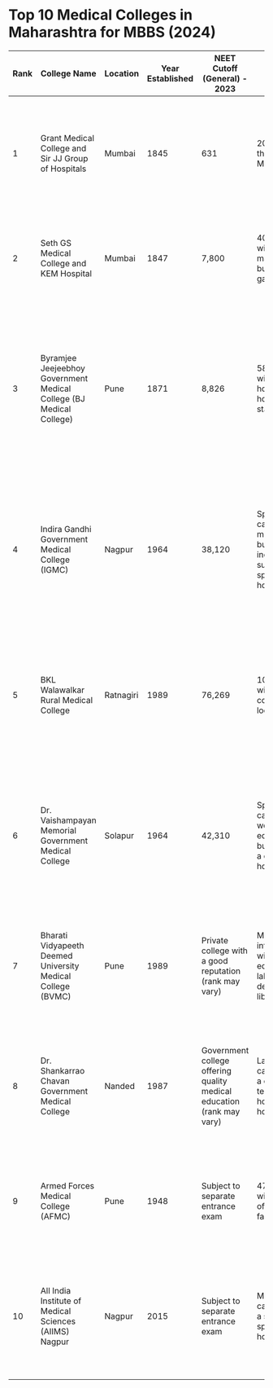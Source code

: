 <!DOCTYPE html>
<html lang="en">
<body>
  <h1>Top 10 Medical Colleges in Maharashtra for MBBS (2024)</h1>
  <table>
    <thead>
      <tr>
        <th>Rank</th>
        <th>College Name</th>
        <th>Location</th>
        <th>Year Established</th>
        <th>NEET Cutoff (General) - 2023</th>
        <th>Campus Details</th>
        <th>Advantages</th>
      </tr>
    </thead>
    <tbody>
      <tr>
        <td>1</td>
        <td>Grant Medical College and Sir JJ Group of Hospitals</td>
        <td>Mumbai</td>
        <td>1845</td>
        <td>631</td>
        <td>20 acres in the heart of Mumbai</td>
        <td>• Renowned faculty<br>• Excellent infrastructure and patient care facilities<br>• Diverse patient population for clinical exposure</td>
      </tr>
      <tr>
        <td>2</td>
        <td>Seth GS Medical College and KEM Hospital</td>
        <td>Mumbai</td>
        <td>1847</td>
        <td>7,800</td>
        <td>40 acres with well-maintained buildings and gardens</td>
        <td>• Prestigious institution with a rich history<br>• Advanced research facilities<br>• Strong alumni network</td>
      </tr>
      <tr>
        <td>3</td>
        <td>Byramjee Jeejeebhoy Government Medical College (BJ Medical College)</td>
        <td>Pune</td>
        <td>1871</td>
        <td>8,826</td>
        <td>58 acres with a central hospital, hostels, and staff quarters</td>
        <td>• Well-established government college with a reputation for quality education<br>• Large teaching hospital with diverse patient base<br>• Focus on community health programs</td>
      </tr>
      <tr>
        <td>4</td>
        <td>Indira Gandhi Government Medical College (IGMC)</td>
        <td>Nagpur</td>
        <td>1964</td>
        <td>38,120</td>
        <td>Sprawling campus with multiple buildings, including a super-specialty hospital</td>
        <td>• Premier government medical college in Central India<br>• Super-specialty hospital with advanced treatment facilities<br>• Active student exchange programs</td>
      </tr>
      <tr>
        <td>5</td>
        <td>BKL Walawalkar Rural Medical College</td>
        <td>Ratnagiri</td>
        <td>1989</td>
        <td>76,269</td>
        <td>100 acres with a scenic coastal location</td>
        <td>• Focus on rural healthcare and community medicine<br>• Strong emphasis on practical training<br>• Located in a scenic coastal town</td>
      </tr>
      <tr>
        <td>6</td>
        <td>Dr. Vaishampayan Memorial Government Medical College</td>
        <td>Solapur</td>
        <td>1964</td>
        <td>42,310</td>
        <td>Spacious campus with well-equipped buildings and a central hospital</td>
        <td>• Government college with a focus on affordable medical education<br>• Well-equipped hospital with modern facilities<br>• Active student clubs and societies</td>
      </tr>
      <tr>
        <td>7</td>
        <td>Bharati Vidyapeeth Deemed University Medical College (BVMC)</td>
        <td>Pune</td>
        <td>1989</td>
        <td>Private college with a good reputation (rank may vary)</td>
        <td>Modern infrastructure with well-equipped labs and a dedicated library</td>
        <td>• Focus on research and innovation<br>• International collaborations with other universities<br>• Spacious and well-maintained campus</td>
      </tr>
      <tr>
        <td>8</td>
        <td>Dr. Shankarrao Chavan Government Medical College</td>
        <td>Nanded</td>
        <td>1987</td>
        <td>Government college offering quality medical education (rank may vary)</td>
        <td>Large campus with a central teaching hospital and hostels</td>
        <td>• Large teaching hospital catering to a diverse population<br>• Focus on public health initiatives<br>• Encourages extracurricular activities</td>
      </tr>
      <tr>
        <td>9</td>
        <td>Armed Forces Medical College (AFMC)</td>
        <td>Pune</td>
                <td>1948</td>
        <td>Subject to separate entrance exam</td>
        <td>47 acres with state-of-the-art facilities</td>
        <td>• Premier institute for military medicine<br>• Excellent infrastructure and faculty<br>• Opportunity to serve in the armed forces</td>
      </tr>
      <tr>
        <td>10</td>
        <td>All India Institute of Medical Sciences (AIIMS) Nagpur</td>
        <td>Nagpur</td>
        <td>2015</td>
        <td>Subject to separate entrance exam</td>
        <td>Modern campus with a super-specialty hospital</td>
        <td>• Prestigious institute with a focus on advanced medical education<br>• Excellent infrastructure and faculty<br>• Research-oriented environment</td>
      </tr>
    </tbody>
  </table>
</body>
</html>
